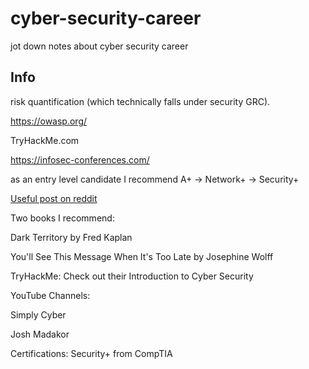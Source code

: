# cyber-security-career
jot down notes about cyber security career

## Info

risk quantification (which technically falls under security GRC).

https://owasp.org/

TryHackMe.com

https://infosec-conferences.com/

as an entry level candidate I recommend A+ -> Network+ -> Security+


[Useful post on reddit](https://www.reddit.com/r/cybersecurity/comments/110u5zl/comment/j8iw2cv/?utm_source=share&utm_medium=web2x&context=3)

Two books I recommend:

Dark Territory by Fred Kaplan

You'll See This Message When It's Too Late by Josephine Wolff

TryHackMe: Check out their Introduction to Cyber Security

YouTube Channels:

Simply Cyber

Josh Madakor

Certifications: Security+ from CompTIA
